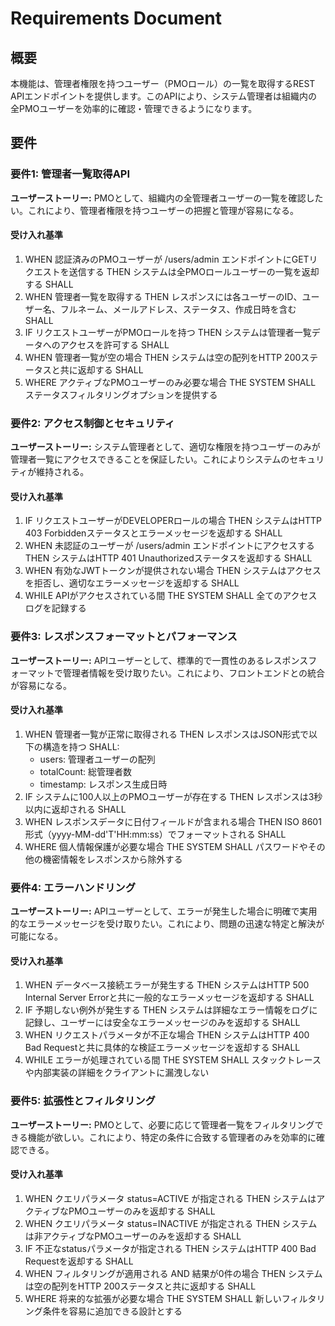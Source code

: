 # Requirements Document

## 概要
本機能は、管理者権限を持つユーザー（PMOロール）の一覧を取得するREST APIエンドポイントを提供します。このAPIにより、システム管理者は組織内の全PMOユーザーを効率的に確認・管理できるようになります。

## 要件

### 要件1: 管理者一覧取得API
**ユーザーストーリー:** PMOとして、組織内の全管理者ユーザーの一覧を確認したい。これにより、管理者権限を持つユーザーの把握と管理が容易になる。

#### 受け入れ基準
1. WHEN 認証済みのPMOユーザーが /users/admin エンドポイントにGETリクエストを送信する THEN システムは全PMOロールユーザーの一覧を返却する SHALL
2. WHEN 管理者一覧を取得する THEN レスポンスには各ユーザーのID、ユーザー名、フルネーム、メールアドレス、ステータス、作成日時を含む SHALL
3. IF リクエストユーザーがPMOロールを持つ THEN システムは管理者一覧データへのアクセスを許可する SHALL
4. WHEN 管理者一覧が空の場合 THEN システムは空の配列をHTTP 200ステータスと共に返却する SHALL
5. WHERE アクティブなPMOユーザーのみ必要な場合 THE SYSTEM SHALL ステータスフィルタリングオプションを提供する

### 要件2: アクセス制御とセキュリティ
**ユーザーストーリー:** システム管理者として、適切な権限を持つユーザーのみが管理者一覧にアクセスできることを保証したい。これによりシステムのセキュリティが維持される。

#### 受け入れ基準
1. IF リクエストユーザーがDEVELOPERロールの場合 THEN システムはHTTP 403 Forbiddenステータスとエラーメッセージを返却する SHALL
2. WHEN 未認証のユーザーが /users/admin エンドポイントにアクセスする THEN システムはHTTP 401 Unauthorizedステータスを返却する SHALL
3. WHEN 有効なJWTトークンが提供されない場合 THEN システムはアクセスを拒否し、適切なエラーメッセージを返却する SHALL
4. WHILE APIがアクセスされている間 THE SYSTEM SHALL 全てのアクセスログを記録する

### 要件3: レスポンスフォーマットとパフォーマンス
**ユーザーストーリー:** APIユーザーとして、標準的で一貫性のあるレスポンスフォーマットで管理者情報を受け取りたい。これにより、フロントエンドとの統合が容易になる。

#### 受け入れ基準
1. WHEN 管理者一覧が正常に取得される THEN レスポンスはJSON形式で以下の構造を持つ SHALL:
   - users: 管理者ユーザーの配列
   - totalCount: 総管理者数
   - timestamp: レスポンス生成日時
2. IF システムに100人以上のPMOユーザーが存在する THEN レスポンスは3秒以内に返却される SHALL
3. WHEN レスポンスデータに日付フィールドが含まれる場合 THEN ISO 8601形式（yyyy-MM-dd'T'HH:mm:ss）でフォーマットされる SHALL
4. WHERE 個人情報保護が必要な場合 THE SYSTEM SHALL パスワードやその他の機密情報をレスポンスから除外する

### 要件4: エラーハンドリング
**ユーザーストーリー:** APIユーザーとして、エラーが発生した場合に明確で実用的なエラーメッセージを受け取りたい。これにより、問題の迅速な特定と解決が可能になる。

#### 受け入れ基準
1. WHEN データベース接続エラーが発生する THEN システムはHTTP 500 Internal Server Errorと共に一般的なエラーメッセージを返却する SHALL
2. IF 予期しない例外が発生する THEN システムは詳細なエラー情報をログに記録し、ユーザーには安全なエラーメッセージのみを返却する SHALL
3. WHEN リクエストパラメータが不正な場合 THEN システムはHTTP 400 Bad Requestと共に具体的な検証エラーメッセージを返却する SHALL
4. WHILE エラーが処理されている間 THE SYSTEM SHALL スタックトレースや内部実装の詳細をクライアントに漏洩しない

### 要件5: 拡張性とフィルタリング
**ユーザーストーリー:** PMOとして、必要に応じて管理者一覧をフィルタリングできる機能が欲しい。これにより、特定の条件に合致する管理者のみを効率的に確認できる。

#### 受け入れ基準
1. WHEN クエリパラメータ status=ACTIVE が指定される THEN システムはアクティブなPMOユーザーのみを返却する SHALL
2. WHEN クエリパラメータ status=INACTIVE が指定される THEN システムは非アクティブなPMOユーザーのみを返却する SHALL
3. IF 不正なstatusパラメータが指定される THEN システムはHTTP 400 Bad Requestを返却する SHALL
4. WHEN フィルタリングが適用される AND 結果が0件の場合 THEN システムは空の配列をHTTP 200ステータスと共に返却する SHALL
5. WHERE 将来的な拡張が必要な場合 THE SYSTEM SHALL 新しいフィルタリング条件を容易に追加できる設計とする